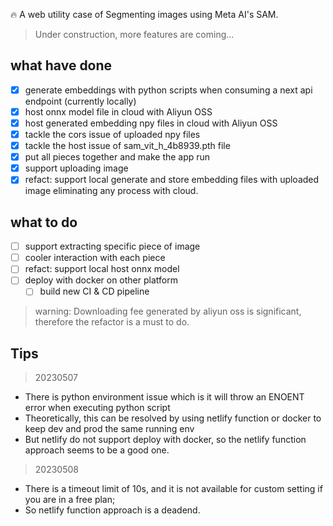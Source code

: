 🔥 A web utility case of Segmenting images using Meta AI's SAM.

> Under construction, more features are coming...

## what have done

- [x] generate embeddings with python scripts when consuming a next api endpoint (currently locally)
- [x] host onnx model file in cloud with Aliyun OSS
- [x] host generated embedding npy files in cloud with Aliyun OSS
- [x] tackle the cors issue of uploaded npy files
- [x] tackle the host issue of sam_vit_h_4b8939.pth file
- [x] put all pieces together and make the app run
- [x] support uploading image
- [x] refact: support local generate and store embedding files with uploaded image eliminating any process with cloud.

## what to do

- [ ] support extracting specific piece of image
- [ ] cooler interaction with each piece
- [ ] refact: support local host onnx model
- [ ] deploy with docker on other platform
  - [ ] build new CI & CD pipeline

> warning: Downloading fee generated by aliyun oss is significant, therefore the refactor is a must to do.

## Tips

> 20230507

- There is python environment issue which is it will throw an ENOENT error when executing python script
- Theoretically, this can be resolved by using netlify function or docker to keep dev and prod the same running env
- But netlify do not support deploy with docker, so the netlify function approach seems to be a good one.

> 20230508

- There is a timeout limit of 10s, and it is not available for custom setting if you are in a free plan;
- So netlify function approach is a deadend.
